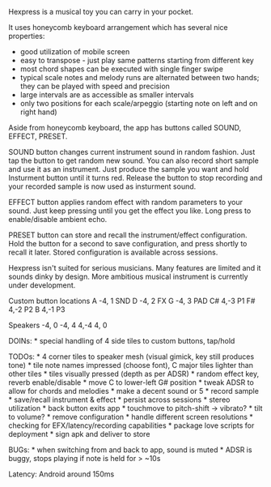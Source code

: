 Hexpress is a musical toy you can carry in your pocket. 

It uses honeycomb keyboard arrangement which has several nice properties:
  * good utilization of mobile screen
  * easy to transpose - just play same patterns starting from different key
  * most chord shapes can be executed with single finger swipe
  * typical scale notes and melody runs are alternated between two hands; they can be played with speed and precision
  * large intervals are as accessible as smaller intervals
  * only two positions for each scale/arpeggio (starting note on left and on right hand)

Aside from honeycomb keyboard, the app has buttons called SOUND, EFFECT, PRESET.

SOUND button changes current instrument sound in random fashion. Just tap the button to get random new sound. You can also record short sample and use it as an instrument. Just produce the sample you want and hold Insturment button until it turns red. Release the button to stop recording and your recorded sample is now used as insturment sound.

EFFECT button applies random effect with random parameters to your sound. Just keep pressing until you get the effect you like. Long press to enable/disable ambient echo.

PRESET button can store and recall the instrument/effect configuration. Hold the button for a second to save configuration, and press shortly to recall it later. Stored configuration is available across sessions.

Hexpress isn't suited for serious musicians. Many features are limited and it sounds dinky by design. More ambitious musical instrument is currently under development.

Custom button locations
A  -4, 1  SND 
D  -4, 2  FX
G  -4, 3  PAD
C#  4,-3  P1
F#  4,-2  P2
B   4,-1  P3

Speakers
-4, 0
-4, 4
 4,-4
 4, 0

DOINs:
    * special handling of 4 side tiles to custom buttons, tap/hold

TODOs:
    * 4 corner tiles to speaker mesh (visual gimick, key still produces tone)
    * tile note names impressed (choose font), C major tiles lighter than other tiles
    * tiles visually pressed (depth as per ADSR)
    * random effect key, reverb enable/disable
    * move C to lower-left G# position
    * tweak ADSR to allow for chords and melodies
    * make a decent sound or 5
    * record sample
    * save/recall instrument & effect
    * persist across sessions
    * stereo utilization
    * back button exits app
    * touchmove to pitch-shift -> vibrato?
    * tilt to volume?
    * remove configuration
    * handle different screen resolutions
    * checking for EFX/latency/recording capabilities
    * package love scripts for deployment
    * sign apk and deliver to store

BUGs:
    * when switching from and back to app, sound is muted
    * ADSR is buggy, stops playing if note is held for > ~10s


Latency: 
  Android around 150ms

